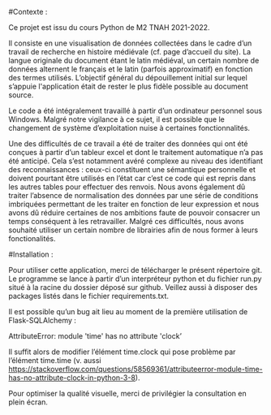 #Contexte :

Ce projet est issu du cours Python de M2 TNAH 2021-2022.

Il consiste en une visualisation de données collectées dans le cadre d’un travail de recherche en histoire médiévale (cf. page d’accueil du site). La langue originale du document étant le latin médiéval, un certain nombre de données alternent le français et le latin (parfois approximatif) en fonction des termes utilisés. L’objectif général du dépouillement initial sur lequel s’appuie l'application était de rester le plus fidèle possible au document source.

Le code a été intégralement travaillé à partir d’un ordinateur personnel sous Windows. Malgré notre vigilance à ce sujet, il est possible que le changement de système d’exploitation nuise à certaines fonctionnalités.

Une des difficultés de ce travail a été de traiter des données qui ont été conçues à partir d’un tableur excel et dont le traitement automatique n’a pas été anticipé. Cela s’est notamment avéré complexe au niveau des identifiant des reconnaissances : ceux-ci constituent une sémantique personnelle et doivent pourtant être utilisés en l’état car c’est ce code qui est repris dans les autres tables pour effectuer des renvois. Nous avons également dû traiter l’absence de normalisation des données par une série de conditions imbriquées permettant de les traiter en fonction de leur expression et nous avons dû réduire certaines de nos ambitions faute de pouvoir consacrer un temps conséquent à les retravailler. Malgré ces difficultés, nous avons souhaité utiliser un certain nombre de librairies afin de nous former à leurs fonctionalités.

#Installation :

Pour utiliser cette application, merci de télécharger le présent répertoire git. Le programme se lance à partir d’un interpréteur python et du fichier run.py situé à la racine du dossier déposé sur github. Veillez aussi à disposer des packages listés dans le fichier requirements.txt.

Il est possible qu’un bug ait lieu au moment de la première utilisation de Flask-SQLAlchemy :

AttributeError: module 'time' has no attribute 'clock’

Il suffit alors de modifier l’élément time.clock qui pose problème par l’élément time.time (v. aussi https://stackoverflow.com/questions/58569361/attributeerror-module-time-has-no-attribute-clock-in-python-3-8).

Pour optimiser la qualité visuelle, merci de privilégier la consultation en plein écran.